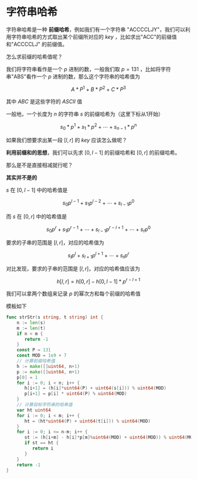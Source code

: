 # 字符串哈希

字符串哈希是一种 __前缀哈希__，例如我们有一个字符串 "ACCCCLJY"，我们可以利用字符串哈希的方式取出某个前缀所对应的 $key$ ，比如求出"ACC"的前缀值和"ACCCCLJ" 的前缀值。

怎么求前缀的哈希值呢？

我们将字符串看作是一个 $p$ 进制的数，一般我们取 $p=131$ ，比如将字符串"ABS"看作一个 $p$ 进制的数，那么这个字符串的哈希值为 

$$
A * P^1 + B * P^2 + C * P^3 
$$

其中 $ABC$ 是这些字符的 $ASCII$ 值 

一般地，一个长度为 $n$ 的字符串 $s$ 的前缀哈希为（这里下标从1开始）

$$
s_{0}*p^1+s_{1}*p^2 + \cdots + s_{n-1}*p^n
$$

如果我们想要求出某一段 $\left[l,r\right]$ 的 $key$ 应该怎么做呢？

__利用前缀和的思想__，我们可以先求 $\left[0,l-1\right]$ 的前缀哈希和 $\left[0,r\right]$ 的前缀哈希。

那么是不是直接相减就行呢？ 

__其实并不是的__

$s$ 在 $\left[0,l-1\right]$ 中的哈希值是

$$
s_{0}p^{l-1}+s_{1}p^{l-2}+ \cdots +s_{l-1}p^{0}
$$

而 $s$ 在 $\left[0,r\right]$ 中的哈希值是

$$
s_{0}p^{r}+s_{1}p^{r-1}+ \cdots + s_{l-1}p^{r-l+1} + \cdots + s_{r}p^{0}
$$

要求的子串的范围是 $\left[l,r\right]$，对应的哈希值为

$$
s_{l}p^{l}+s_{l+1}p^{l+1}+ \cdots +s_{r}p^{r}
$$

对比发现，要求的子串的范围是 $\left[l,r\right]$，对应的哈希值应该为

$$
h\left[l,r\right] = h\left[0,r\right] - h\left[0,l-1\right]*p^{r-l+1}
$$

我们可以拿两个数组来记录 $p$ 的幂次方和每个前缀的哈希值

模板如下

``` go 
func strStr(s string, t string) int {
    n := len(s)
    m := len(t)
    if n < m {
       return -1
    }
    const P = 131
    const MOD = 1e9 + 7
    // 计算前缀哈希值
    h := make([]uint64, n+1)
    p := make([]uint64, n+1)
    p[0] = 1
    for i := 0; i < n; i++ {
       h[i+1] = (h[i]*uint64(P) + uint64(s[i])) % uint64(MOD)
       p[i+1] = p[i] * uint64(P) % uint64(MOD)
    }
    // 计算目标字符串的哈希值
    var ht uint64
    for i := 0; i < m; i++ {
       ht = (ht*uint64(P) + uint64(t[i])) % uint64(MOD)
    }
    for i := 0; i <= n-m; i++ {
       st := (h[i+m] - h[i]*p[m]%uint64(MOD) + uint64(MOD)) % uint64(MOD)
       if st == ht {
          return i
       }
    }
    return -1
}


```